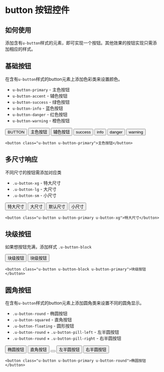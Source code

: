 # button 按钮控件

## 如何使用

添加含有`u-button`样式的元素，即可实现一个按钮。其他效果的按钮实现只需添加相应的样式。



## 基础按钮
在含有`u-button`样式的button元素上添加色彩类来设置颜色。

* `u-button-primary` - 主色按钮
* `u-button-accent` - 辅色按钮
* `u-button-success` - 绿色按钮
* `u-button-info` - 蓝色按钮
* `u-button-danger` - 红色按钮
* `u-button-warning` - 橙色按钮
<div class="example-content"><button class="u-button ">BUTTON</button>
<button class="u-button u-button-primary">主色按钮</button>
<button class="u-button u-button-accent">辅色按钮</button>
<button class="u-button u-button-success">success</button>
<button class="u-button u-button-info">info</button>
<button class="u-button u-button-danger">danger</button>
<button class="u-button u-button-warning">warning</button></div>
<div class="examples-code"><pre><code>&lt;button class="u-button u-button-primary">主色按钮&lt;/button></code></pre>
</div>

## 多尺寸响应
不同尺寸的按钮需添加对应类
* `.u-button-xg` - 特大尺寸
* `.u-button-lg` - 大尺寸
* `.u-button-sm` - 小尺寸
<div class="example-content"><button class="u-button u-button-primary u-button-xg">特大尺寸</button>
<button class="u-button u-button-primary u-button-lg">大尺寸</button>
<button class="u-button u-button-primary">默认尺寸</button>
<button class="u-button u-button-primary u-button-sm">小尺寸</button></div>
<div class="examples-code"><pre><code>&lt;button class="u-button u-button-primary u-button-xg">特大尺寸&lt;/button></code></pre>
</div>

## 块级按钮
如果想按钮充满，添加样式 `.u-button-block`
<div class="example-content"><button class="u-button u-button-block u-button-primary">块级按钮</button>   
<button class="u-button u-button-block u-button-accent">块级按钮</button>   </div>
<div class="examples-code"><pre><code>&lt;button class="u-button u-button-block u-button-primary">块级按钮&lt;/button>   </code></pre>
</div>

## 圆角按钮

在含有`u-button`样式的button元素上添加圆角类来设置不同的圆角显示。

* `.u-button-round` - 椭圆按钮
* `.u-button-squared` - 直角按钮
* `.u-button-floating` - 圆形按钮
* `.u-button-round` + `.u-button-pill-left` - 左半圆按钮
* `.u-button-round` + `.u-button-pill-right` - 右半圆按钮
<div class="example-content"><button class="u-button u-button-primary u-button-round">椭圆按钮</button>
<button class="u-button u-button-primary u-button-squared">直角按钮</button>
<button class="u-button u-button-primary u-button-floating">
    <i class="uf uf-plusblacksymbol"></i>
</button>
<button class="u-button u-button-primary u-button-round u-button-pill-left">左半圆按钮</button>
<button class="u-button u-button-primary u-button-round u-button-pill-left">右半圆按钮</button></div>
<div class="examples-code"><pre><code>&lt;button class="u-button u-button-primary u-button-round">椭圆按钮&lt;/button></code></pre>
</div>
